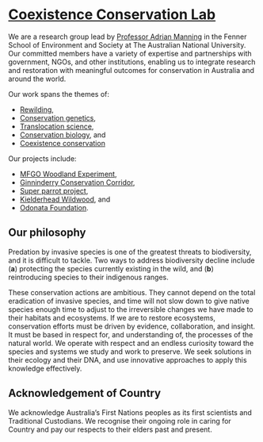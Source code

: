 # [Coexistence Conservation Lab](https://www.coexistenceconservationlab.org/)

We are a research group lead by [Professor Adrian Manning](https://www.coexistenceconservationlab.org/adrian-manning-profile) in the Fenner School of Environment and Society at The Australian National University. Our committed members have a variety of expertise and partnerships with government, NGOs, and other institutions, enabling us to integrate research and restoration with meaningful outcomes for conservation in Australia and around the world.

Our work spans the themes of: 
  - [Rewilding](https://www.coexistenceconservationlab.org/rewilding),
  - [Conservation genetics](https://www.coexistenceconservationlab.org/conservation-genetics), 
  - [Translocation science](https://www.coexistenceconservationlab.org/translocation-science), 
  - [Conservation biology](https://www.coexistenceconservationlab.org/conservation-biology), and 
  - [Coexistence conservation](https://www.coexistenceconservationlab.org/coexistence-conservation)

Our projects include:
  - [MFGO Woodland Experiment](https://www.coexistenceconservationlab.org/mulligans-flat-goorooyarroo-woodland-experiment), 
  - [Ginninderry Conservation Corridor](https://www.coexistenceconservationlab.org/ginninderry-conservation-corridor), 
  - [Super parrot project](https://www.coexistenceconservationlab.org/superb-parrot-project), 
  - [Kielderhead Wildwood](https://www.coexistenceconservationlab.org/kielderhead-wildwood), and
  - [Odonata Foundation](https://www.coexistenceconservationlab.org/odonata).

## Our philosophy

Predation by invasive species is one of the greatest threats to biodiversity, and it is difficult to tackle. Two ways to address biodiversity decline include (**a**) protecting the species currently existing in the wild, and (**b**) reintroducing species to their indigenous ranges.

These conservation actions are ambitious. They cannot depend on the total eradication of invasive species, and time will not slow down to give native species enough time to adjust to the irreversible changes we have made to their habitats and ecosystems. If we are to restore ecosystems, conservation efforts must be driven by evidence, collaboration, and insight. It must be based in respect for, and understanding of, the processes of the natural world. We operate with respect and an endless curiosity toward the species and systems we study and work to preserve. We seek solutions in their ecology and their DNA, and use innovative approaches to apply this knowledge effectively.

## Acknowledgement of Country

We acknowledge Australia’s First Nations peoples as its first scientists and Traditional Custodians. We recognise their  ongoing role in caring for Country and pay our respects to their elders past and present.
